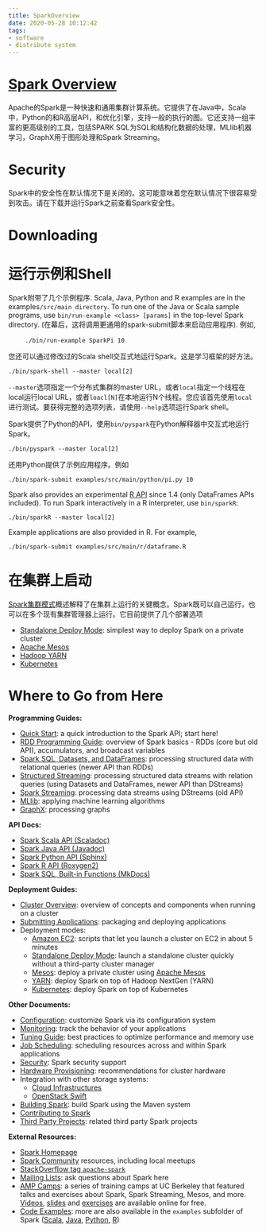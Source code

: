 ```yaml
---
title: SparkOverview
date: 2020-05-28 10:12:42
tags:
- software
- distribute system
---
```

# [Spark Overview](https://spark.apache.org/docs/latest/index.html#spark-overview)

Apache的Spark是一种快速和通用集群计算系统。它提供了在Java中，Scala中，Python的和R高层API，和优化引擎，支持一般的执行的图。它还支持一组丰富的更高级别的工具，包括SPARK SQL为SQL和结构化数据的处理，MLlib机器学习，GraphX用于图形处理和Spark Streaming。

# Security
Spark中的安全性在默认情况下是关闭的。这可能意味着您在默认情况下很容易受到攻击。请在下载并运行Spark之前查看Spark安全性。

# Downloading

# 运行示例和Shell

Spark附带了几个示例程序. Scala, Java, Python and R examples are in the examples`/src/main directory`. To run one of the Java or Scala sample programs, use `bin/run-example <class> [params]` in the top-level Spark directory. (在幕后，这将调用更通用的spark-submit脚本来启动应用程序). 例如,
<pre>
    <code>./bin/run-example SparkPi 10</code>
</pre>
您还可以通过修改过的Scala shell交互式地运行Spark。这是学习框架的好方法。
<pre><code>./bin/spark-shell --master local[2]
</code></pre>

`--master`选项指定一个分布式集群的master URL，或者`local`指定一个线程在local运行local URL，或者`loacl[N]`在本地运行N个线程。您应该首先使用`local`进行测试。要获得完整的选项列表，请使用`--help`选项运行Spark shell。

Spark提供了Python的API，使用`bin/pyspark`在Python解释器中交互式地运行Spark。
<pre><code>./bin/pyspark --master local[2]
</code></pre>
还用Python提供了示例应用程序。例如
<pre><code>./bin/spark-submit examples/src/main/python/pi.py 10
</code></pre>

<p>Spark also provides an experimental <a href="sparkr.html">R API</a> since 1.4 (only DataFrames APIs included).
To run Spark interactively in a R interpreter, use <code>bin/sparkR</code>:</p>

<pre><code>./bin/sparkR --master local[2]
</code></pre>

<p>Example applications are also provided in R. For example,</p>

<pre><code>./bin/spark-submit examples/src/main/r/dataframe.R
</code></pre>

# 在集群上启动
[Spark集群模式](https://spark.apache.org/docs/latest/cluster-overview.html)概述解释了在集群上运行的关键概念。Spark既可以自己运行，也可以在多个现有集群管理器上运行。它目前提供了几个部署选项
<ul>
  <li><a href="spark-standalone.html">Standalone Deploy Mode</a>: simplest way to deploy Spark on a private cluster</li>
  <li><a href="running-on-mesos.html">Apache Mesos</a></li>
  <li><a href="running-on-yarn.html">Hadoop YARN</a></li>
  <li><a href="running-on-kubernetes.html">Kubernetes</a></li>
</ul>

# Where to Go from Here

<p><strong>Programming Guides:</strong></p>
<ul>
  <li><a href="quick-start.html">Quick Start</a>: a quick introduction to the Spark API; start here!</li>
  <li><a href="rdd-programming-guide.html">RDD Programming Guide</a>: overview of Spark basics - RDDs (core but old API), accumulators, and broadcast variables</li>
  <li><a href="sql-programming-guide.html">Spark SQL, Datasets, and DataFrames</a>: processing structured data with relational queries (newer API than RDDs)</li>
  <li><a href="structured-streaming-programming-guide.html">Structured Streaming</a>: processing structured data streams with relation queries (using Datasets and DataFrames, newer API than DStreams)</li>
  <li><a href="streaming-programming-guide.html">Spark Streaming</a>: processing data streams using DStreams (old API)</li>
  <li><a href="ml-guide.html">MLlib</a>: applying machine learning algorithms</li>
  <li><a href="graphx-programming-guide.html">GraphX</a>: processing graphs</li>
</ul>

<p><strong>API Docs:</strong></p>

<ul>
  <li><a href="api/scala/index.html#org.apache.spark.package">Spark Scala API (Scaladoc)</a></li>
  <li><a href="api/java/index.html">Spark Java API (Javadoc)</a></li>
  <li><a href="api/python/index.html">Spark Python API (Sphinx)</a></li>
  <li><a href="api/R/index.html">Spark R API (Roxygen2)</a></li>
  <li><a href="api/sql/index.html">Spark SQL, Built-in Functions (MkDocs)</a></li>
</ul>

<p><strong>Deployment Guides:</strong></p>

<ul>
  <li><a href="cluster-overview.html">Cluster Overview</a>: overview of concepts and components when running on a cluster</li>
  <li><a href="submitting-applications.html">Submitting Applications</a>: packaging and deploying applications</li>
  <li>Deployment modes:
    <ul>
      <li><a href="https://github.com/amplab/spark-ec2">Amazon EC2</a>: scripts that let you launch a cluster on EC2 in about 5 minutes</li>
      <li><a href="spark-standalone.html">Standalone Deploy Mode</a>: launch a standalone cluster quickly without a third-party cluster manager</li>
      <li><a href="running-on-mesos.html">Mesos</a>: deploy a private cluster using
  <a href="https://mesos.apache.org">Apache Mesos</a></li>
      <li><a href="running-on-yarn.html">YARN</a>: deploy Spark on top of Hadoop NextGen (YARN)</li>
      <li><a href="running-on-kubernetes.html">Kubernetes</a>: deploy Spark on top of Kubernetes</li>
    </ul>
  </li>
</ul>

<p><strong>Other Documents:</strong></p>

<ul>
  <li><a href="configuration.html">Configuration</a>: customize Spark via its configuration system</li>
  <li><a href="monitoring.html">Monitoring</a>: track the behavior of your applications</li>
  <li><a href="tuning.html">Tuning Guide</a>: best practices to optimize performance and memory use</li>
  <li><a href="job-scheduling.html">Job Scheduling</a>: scheduling resources across and within Spark applications</li>
  <li><a href="security.html">Security</a>: Spark security support</li>
  <li><a href="hardware-provisioning.html">Hardware Provisioning</a>: recommendations for cluster hardware</li>
  <li>Integration with other storage systems:
    <ul>
      <li><a href="cloud-integration.html">Cloud Infrastructures</a></li>
      <li><a href="storage-openstack-swift.html">OpenStack Swift</a></li>
    </ul>
  </li>
  <li><a href="building-spark.html">Building Spark</a>: build Spark using the Maven system</li>
  <li><a href="https://spark.apache.org/contributing.html">Contributing to Spark</a></li>
  <li><a href="https://spark.apache.org/third-party-projects.html">Third Party Projects</a>: related third party Spark projects</li>
</ul>

<p><strong>External Resources:</strong></p>

<ul>
  <li><a href="https://spark.apache.org">Spark Homepage</a></li>
  <li><a href="https://spark.apache.org/community.html">Spark Community</a> resources, including local meetups</li>
  <li><a href="http://stackoverflow.com/questions/tagged/apache-spark">StackOverflow tag <code>apache-spark</code></a></li>
  <li><a href="https://spark.apache.org/mailing-lists.html">Mailing Lists</a>: ask questions about Spark here</li>
  <li><a href="http://ampcamp.berkeley.edu/">AMP Camps</a>: a series of training camps at UC Berkeley that featured talks and
exercises about Spark, Spark Streaming, Mesos, and more. <a href="http://ampcamp.berkeley.edu/6/">Videos</a>,
<a href="http://ampcamp.berkeley.edu/6/">slides</a> and <a href="http://ampcamp.berkeley.edu/6/exercises/">exercises</a> are
available online for free.</li>
  <li><a href="https://spark.apache.org/examples.html">Code Examples</a>: more are also available in the <code>examples</code> subfolder of Spark (<a href="https://github.com/apache/spark/tree/master/examples/src/main/scala/org/apache/spark/examples">Scala</a>,
 <a href="https://github.com/apache/spark/tree/master/examples/src/main/java/org/apache/spark/examples">Java</a>,
 <a href="https://github.com/apache/spark/tree/master/examples/src/main/python">Python</a>,
 <a href="https://github.com/apache/spark/tree/master/examples/src/main/r">R</a>)</li>
</ul>